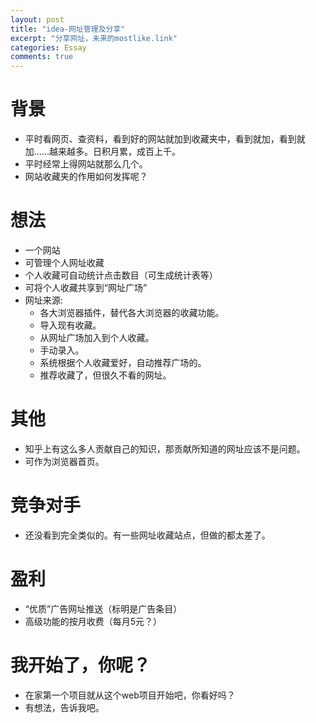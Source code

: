 ```yaml
---
layout: post
title: "idea-网址管理及分享"
excerpt: "分享网址，未来的mostlike.link"
categories: Essay
comments: true
---
```







# 背景

- 平时看网页、查资料，看到好的网站就加到收藏夹中，看到就加，看到就加……越来越多。日积月累，成百上千。
- 平时经常上得网站就那么几个。
- 网站收藏夹的作用如何发挥呢？

# 想法

- 一个网站
- 可管理个人网址收藏
- 个人收藏可自动统计点击数目（可生成统计表等）
- 可将个人收藏共享到“网址广场”
- 网址来源:
  * 各大浏览器插件，替代各大浏览器的收藏功能。
  * 导入现有收藏。
  * 从网址广场加入到个人收藏。
  * 手动录入。
  * 系统根据个人收藏爱好，自动推荐广场的。
  * 推荐收藏了，但很久不看的网址。

# 其他

- 知乎上有这么多人贡献自己的知识，那贡献所知道的网址应该不是问题。
- 可作为浏览器首页。

# 竞争对手

- 还没看到完全类似的。有一些网址收藏站点，但做的都太差了。

# 盈利

- “优质”广告网址推送（标明是广告条目）
- 高级功能的按月收费（每月5元？）

# 我开始了，你呢？

- 在家第一个项目就从这个web项目开始吧，你看好吗？
- 有想法，告诉我吧。



